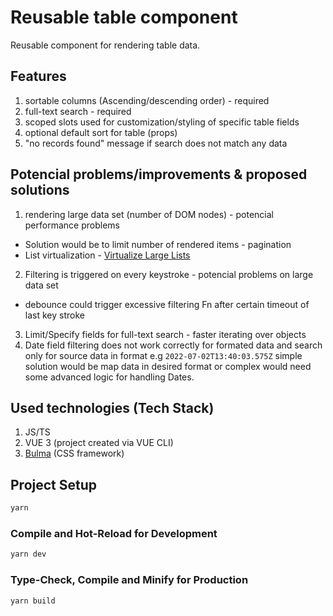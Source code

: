 # Reusable table component

Reusable component for rendering table data.

## Features

1. sortable columns (Ascending/descending order) - required
2. full-text search - required
3. scoped slots used for customization/styling of specific table fields
4. optional default sort for table (props)
5. "no records found" message if search does not match any data

## Potencial problems/improvements & proposed solutions
1. rendering large data set (number of DOM nodes) - potencial performance problems
  - Solution would be to limit number of rendered items - pagination
  - List virtualization - [Virtualize Large Lists](https://vuejs.org/guide/best-practices/performance.html#virtualize-large-lists)
2. Filtering is triggered on every keystroke - potencial problems on large data set
  - debounce could trigger excessive filtering Fn after certain timeout of last key stroke
3. Limit/Specify fields for full-text search - faster iterating over objects
4. Date field filtering does not work correctly for formated data and search only for source data in format e.g `2022-07-02T13:40:03.575Z` simple solution would be map data in desired format or complex would need some advanced logic for handling Dates.

## Used technologies (Tech Stack)

1. JS/TS
2. VUE 3 (project created via VUE CLI)
3. [Bulma](https://bulma.io/) (CSS framework) 

## Project Setup

```sh
yarn
```

### Compile and Hot-Reload for Development

```sh
yarn dev
```

### Type-Check, Compile and Minify for Production

```sh
yarn build
```
